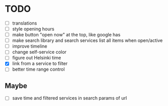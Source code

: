 # TODO

- [ ] translations
- [ ] style opening hours
- [ ] make button "open now" at the top, like google has
- [ ] make search library and search services list all items when open/active
- [ ] improve timeline
- [ ] change self-service color
- [ ] figure out Helsinki time
- [x] link from a service to filter
- [ ] better time range control

## Maybe

- [ ] save time and filtered services in search params of url
